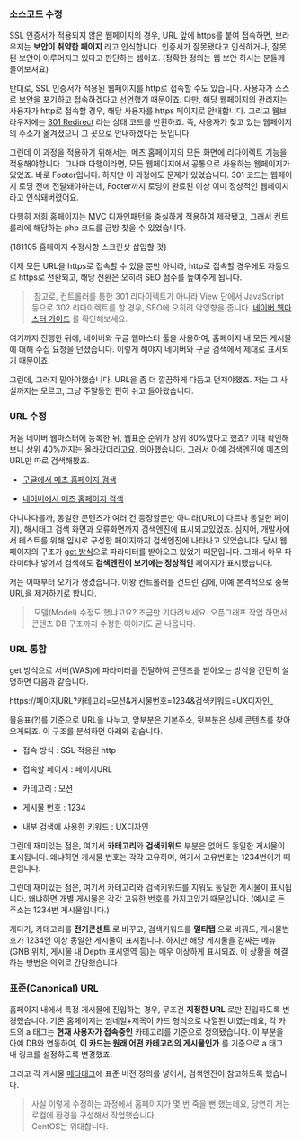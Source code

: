 ### 소스코드 수정


SSL 인증서가 적용되지 않은 웹페이지의 경우, URL 앞에 https를 붙여 접속하면, 브라우저는 **보안이 취약한 페이지** 라고 인식합니다. 인증서가 잘못됐다고 인식하거나, 잘못된 보안이 이루어지고 있다고 판단하는 셈이죠. (정확한 정의는 웹 보안 하시는 분들께 물어보셔요)


반대로, SSL 인증서가 적용된 웹페이지를 http로 접속할 수도 있습니다. 사용자가 스스로 보안을 포기하고 접속하겠다고 선언했기 때문이죠. 다만, 해당 웹페이지의 관리자는 사용자가 http로 접속할 경우, 해당 사용자를 https 페이지로 안내합니다. 그리고 웹브라우저에는 [301 Redirect](https://developer.mozilla.org/ko/docs/Web/HTTP/Status/301) 라는 상태 코드를 반환하죠. 즉, 사용자가 찾고 있는 웹페이지의 주소가 옮겨졌으니 그 곳으로 안내하겠다는 뜻입니다. 


그런데 이 과정을 적용하기 위해서는, 메츠 홈페이지의 모든 화면에 리다이렉트 기능을 적용해야합니다. 그나마 다행이라면, 모든 웹페이지에서 공통으로 사용하는 웹페이지가 있었죠. 바로 Footer입니다. 하지만 이 과정에도 문제가 있었습니다. 301 코드는 웹페이지 로딩 전에 전달돼야하는데, Footer까지 로딩이 완료된 이상 이미 정상적인 웹페이지라고 인식돼버렸어요.


다행히 저희 홈페이지는 MVC 디자인패턴을 충실하게 적용하여 제작됐고, 그래서 컨트롤러에 해당하는 php 코드를 금방 찾을 수 있었습니다. 


{181105 홈페이지 수정사항 스크린샷 삽입할 것}


이제 모든 URL을 https로 접속할 수 있을 뿐만 아니라, http로 접속할 경우에도 자동으로 https로 전환되고, 해당 전환은 오히려 SEO 점수를 높여주게 됩니다. 


> 참고로, 컨트롤러를 통한 301 리다이렉트가 아니라 View 단에서 JavaScript 등으로 302 리다이렉트를 할 경우, SEO에 오히려 악영향을 줍니다. [네이버 웹마스터 가이드](https://searchadvisor.naver.com/guide/seo-basic-redirect) 를 확인해보세요. 

여기까지 진행한 뒤에, 네이버와 구글 웹마스터 툴을 사용하여, 홈페이지 내 모든 게시물에 대해 수집 요청을 던졌습니다. 이렇게 해야지 네이버와 구글 검색에서 제대로 표시되기 때문이죠. 


그런데, 그러지 말아야했습니다. URL을 좀 더 깔끔하게 다듬고 던져야했죠. 저는 그 사실까지는 모르고, 그냥 주말동안 편히 쉬고 돌아왔습니다. 


### URL 수정


처음 네이버 웹마스터에 등록한 뒤, 웹표준 순위가 상위 80%였다고 했죠? 이때 확인해보니 상위 40%까지는 올라갔더라고요. 의아했습니다. 그래서 아예 검색엔진에 메츠의 URL만 따로 검색해봤죠. 


- [구글에서 메츠 홈페이지 검색](https://www.google.com/search?q=site%3Amets.co.kr)

- [네이버에서 메츠 홈페이지 검색](https://search.naver.com/search.naver?query=site%3Amets.co.kr)


아니나다를까, 동일한 콘텐츠가 여러 건 등장할뿐만 아니라(URL이 다르나 동일한 페이지), 해시태그 검색 화면과 오류화면까지 검색엔진에 표시되고있었죠. 심지어, 개발사에서 테스트를 위해 임시로 구성한 페이지까지 검색엔진에 나타나고 있었습니다. 당시 웹페이지의 구조가 [get 방식](https://zetawiki.com/wiki/GET_%EB%B0%A9%EC%8B%9D,_POST_%EB%B0%A9%EC%8B%9D)으로 파라미터를 받아오고 있었기 때문입니다. 그래서 아무 파라미터나 넣어서 검색해도 **검색엔진이 보기에는 정상적인** 페이지가 표시됐습니다. 


저는 이때부터 오기가 생겼습니다. 이왕 컨트롤러를 건드린 김에, 아예 본격적으로 중복 URL을 제거하기로 합니다. 


> 모델(Model) 수정도 했냐고요? 조금만 기다려보세요. 오픈그래프 작업 하면서 콘텐츠 DB 구조까지 수정한 이야기도 곧 나옵니다. 


### URL 통합


get 방식으로 서버(WAS)에 파라미터를 전달하여 콘텐츠를 받아오는 방식을 간단히 설명하면 다음과 같습니다. 


https://페이지URL?카테고리=모션&게시물번호=1234&검색키워드=UX디자인_


물음표(?)를 기준으로 URL을 나누고, 앞부분은 기본주소, 뒷부분은 상세 콘텐츠를 찾아오게되죠. 이 구조를 분석하면 아래와 같습니다. 


- 접속 방식 : SSL 적용된 http

- 접속할 페이지 : 페이지URL

- 카테고리 : 모션

- 게시물 번호 : 1234

- 내부 검색에 사용한 키워드 : UX디자인


그런데 재미있는 점은, 여기서 **카테고리**와 **검색키워드** 부분은 없어도 동일한 게시물이 표시됩니다. 왜냐하면 게시물 번호는 각각 고유하며, 여기서 고유번호는 1234번이기 때문입니다. 


그런데 재미있는 점은, 여기서 카테고리와 검색키워드를 지워도 동일한 게시물이 표시됩니다. 왜냐하면 개별 게시물은 각각 고유한 번호를 가지고있기 때문입니다. (예시로 든 주소는 1234번 게시물입니다.)


게다가, 카테고리를 **전기콘센트** 로 바꾸고, 검색키워드를 **멀티탭** 으로 바꿔도, 게시물번호가 1234인 이상 동일한 게시물이 표시됩니다. 하지만 해당 게시물을 감싸는 메뉴(GNB 위치, 게시물 내 Depth 표시영역 등)는 매우 이상하게 표시되죠. 이 상황을 해결하는 방법은 의외로 간단했습니다. 


### 표준(Canonical) URL


홈페이지 내에서 특정 게시물에 진입하는 경우, 무조건 **지정한 URL** 로만 진입하도록 변경했습니다. 기존 홈페이지는 썸네일+제목이 카드 형식으로 나열된 UI였는데요, 각 카드의 a 태그는 **현재 사용자가 접속중인** 카테고리를 기준으로 정의됐습니다. 이 부분을 아예 DB와 연동하여, **이 카드는 원래 어떤 카테고리의 게시물인가** 를 기준으로 a 태그 내 링크를 설정하도록 변경했죠. 

그리고 각 게시물 [메타태그](https://developer.mozilla.org/ko/docs/Learn/HTML/Introduction_to_HTML/The_head_metadata_in_HTML)에 표준 버전 정의를 넣어서, 검색엔진이 참고하도록 했습니다. 

> 사실 이렇게 수정하는 과정에서 홈페이지가 몇 번 죽을 뻔 했는데요, 당연히 저는 로컬에 환경을 구성해서 작업했습니다.   
> CentOS는 위대합니다. 

